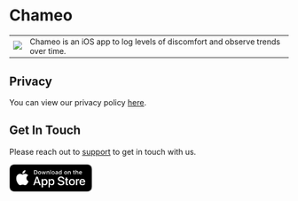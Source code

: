 # Chameo

| | |
|-|-|
| <img width=150 src="assets/images/chameo-app-logo.png"> | Chameo is an iOS app to log levels of discomfort and observe trends over time. |

## Privacy
You can view our privacy policy [here](privacy-policy).

## Get In Touch
Please reach out to [support](mailto:support@blta.co) to get in touch with us.

<a href="https://apps.apple.com/us/app/parrot-recorder-and-looper/id1527210110" rel="Download on the App Store">
    <img width=150 src="assets/images/app-store-button.svg">
</a>
